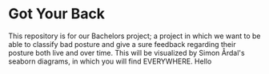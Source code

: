 # Got Your Back

This repository is for our Bachelors project; a project in which we want to be able to classify bad posture and give a sure feedback regarding their posture both live and over time. This will be visualized by Simon Årdal's seaborn diagrams, in which you will find EVERYWHERE. Hello
